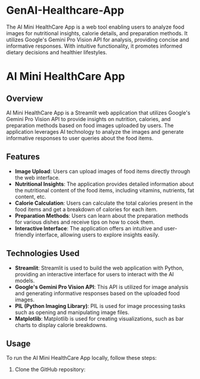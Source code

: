 # GenAI-Healthcare-App
The AI Mini HealthCare App is a web tool enabling users to analyze food images for nutritional insights, calorie details, and preparation methods. It utilizes Google's Gemini Pro Vision API for analysis, providing concise and informative responses. With intuitive functionality, it promotes informed dietary decisions and healthier lifestyles.

# AI Mini HealthCare App

## Overview

AI Mini HealthCare App is a Streamlit web application that utilizes Google's Gemini Pro Vision API to provide insights on nutrition, calories, and preparation methods based on food images uploaded by users. The application leverages AI technology to analyze the images and generate informative responses to user queries about the food items.

## Features

- **Image Upload**: Users can upload images of food items directly through the web interface.
- **Nutritional Insights**: The application provides detailed information about the nutritional content of the food items, including vitamins, nutrients, fat content, etc.
- **Calorie Calculation**: Users can calculate the total calories present in the food items and get a breakdown of calories for each item.
- **Preparation Methods**: Users can learn about the preparation methods for various dishes and receive tips on how to cook them.
- **Interactive Interface**: The application offers an intuitive and user-friendly interface, allowing users to explore insights easily.

## Technologies Used

- **Streamlit**: Streamlit is used to build the web application with Python, providing an interactive interface for users to interact with the AI models.
- **Google's Gemini Pro Vision API**: This API is utilized for image analysis and generating informative responses based on the uploaded food images.
- **PIL (Python Imaging Library)**: PIL is used for image processing tasks such as opening and manipulating image files.
- **Matplotlib**: Matplotlib is used for creating visualizations, such as bar charts to display calorie breakdowns.

## Usage

To run the AI Mini HealthCare App locally, follow these steps:

1. Clone the GitHub repository:


